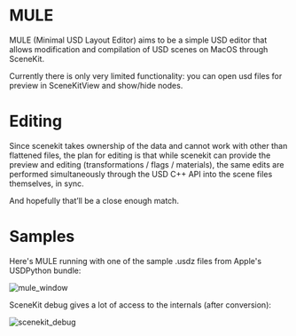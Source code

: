 # MULE

MULE (Minimal USD Layout Editor) aims to be a simple USD editor that allows modification and compilation of USD scenes on MacOS through SceneKit.

Currently there is only very limited functionality: you can open usd files for preview in SceneKitView and show/hide nodes.

# Editing

Since scenekit takes ownership of the data and cannot work with other than flattened files, the plan for editing is that while scenekit can provide the preview and editing (transformations / flags / materials), the same edits are performed simultaneously through the USD C++ API into the scene files themselves, in sync. 

And hopefully that’ll be a close enough match.

# Samples

Here's MULE running with one of the sample .usdz files from Apple's USDPython bundle:

![mule_window](https://github.com/simpassi/mule/images/mule_window.png)

SceneKit debug gives a lot of access to the internals (after conversion):

![scenekit_debug](https://github.com/simpassi/mule/images/scenekit_debug.png)


